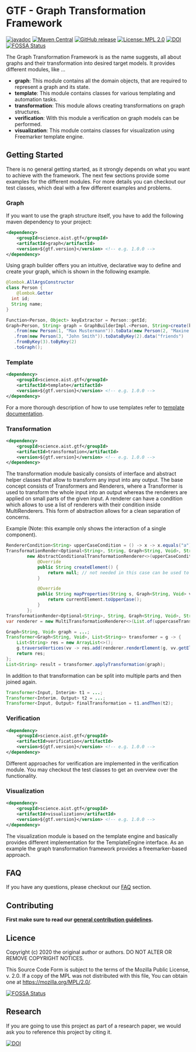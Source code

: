 # GTF - Graph Transformation Framework

[![javadoc](https://javadoc.io/badge2/science.aist.gtf/gtf/javadoc.svg)](https://javadoc.io/doc/science.aist.gtf/gtf) 
[![Maven Central](https://img.shields.io/maven-central/v/science.aist.gtf/gtf.svg?label=Maven%20Central)](https://search.maven.org/search?q=g:"science.aist.gtf")
[![GitHub release](https://img.shields.io/github/v/release/fhooeaist/gtf.svg)](https://github.com/fhooeaist/gtf/releases)
[![License: MPL 2.0](https://img.shields.io/badge/License-MPL%202.0-brightgreen.svg)](https://opensource.org/licenses/MPL-2.0)
[![DOI](https://zenodo.org/badge/303987926.svg)](https://zenodo.org/badge/latestdoi/303987926)
[![FOSSA Status](https://app.fossa.com/api/projects/git%2Bgithub.com%2FFHOOEAIST%2FGTF.svg?type=shield)](https://app.fossa.com/projects/git%2Bgithub.com%2FFHOOEAIST%2FGTF?ref=badge_shield)

The Graph Transformation Framework is as the name suggests, all about graphs and their transformation into desired
target models. It provides different modules, like ...
 - **graph**: This module contains all the domain objects, that are required to represent a graph and its state.
 - **template**: This module contains classes for various templating and automation tasks.
 - **transformation**: This module allows creating transformations on graph structures.
 - **verification**: With this module a verification on graph models can be performed.
 - **visualization**: This module contains classes for visualization using Freemarker template engine. 

## Getting Started

There is no general getting started, as it strongly depends on what you want to achieve with the framework. The next few
sections provide some examples for the different modules. For more details you can checkout our test classes, which 
deal with a few different examples and problems.

### Graph

If you want to use the graph structure itself, you have to add the following maven dependency to your project:

```xml
<dependency>
    <groupId>science.aist.gtf</groupId>
    <artifactId>graph</artifactId>
    <version>${gtf.version}</version> <!-- e.g. 1.0.0 -->
</dependency>
```

Using graph builder offers you an intuitive, declarative way to define and create your graph, which is shown in the 
following example.

```java
@lombok.AllArgsConstructor
class Person {
    @lombok.Getter
  int id;
  String name;
}

Function<Person, Object> keyExtractor = Person::getId;
Graph<Person, String> graph = GraphBuilderImpl.<Person, String>create(keyExtractor)
   .from(new Person(1, "Max Mustermann")).toData(new Person(2, "Maxine Musterfrau")).data("married")
   .from(new Person(3, "John Smith")).toDataByKey(2).data("friends")
   .fromByKey(3).toByKey(2)
   .toGraph();
```

### Template

```xml
<dependency>
    <groupId>science.aist.gtf</groupId>
    <artifactId>template</artifactId>
    <version>${gtf.version}</version> <!-- e.g. 1.0.0 -->
</dependency>
```

For a more thorough description of how to use templates refer to 
[template documentation](https://fhooeaist.github.io/GTF/template.html).

### Transformation

```xml
<dependency>
    <groupId>science.aist.gtf</groupId>
    <artifactId>transformation</artifactId>
    <version>${gtf.version}</version> <!-- e.g. 1.0.0 -->
</dependency>
```

The transformation module basically consists of interface and abstract helper classes that allow to transform any input
into any output. The base concept consists of Transformers and Renderers, where a Transformer is used to transform the 
whole input into an output whereas the renderers are applied on small parts of the given input. A renderer can have a condition
which allows to use a list of renderers with their condition inside MultiRenderers. This form of abstraction allows for 
a clean separation of concerns.


Example (Note: this example only shows the interaction of a single component).

```java
RendererCondition<String> upperCaseCondition = () -> x -> x.equals("a");
TransformationRender<Optional<String>, String, Graph<String, Void>, String> uppercaseTransformer =
        new AbstractConditionalTransformationRenderer<>(upperCaseCondition) {
            @Override
            public String createElement() {
                return null; // not needed in this case can be used to create the resulting element
            }

            @Override
            public String mapProperties(String s, Graph<String, Void> vertices, String currentElement) {
                return currentElement.toUpperCase();
            }
        };
TransformationRender<Optional<String>, String, Graph<String, Void>, String> lowercaseTransformer = ...;
var renderer = new MultiTransformationRenderer<>(List.of(uppercaseTransformer, lowercaseTransformer));

Graph<String, Void> graph = ...;
Transformer<Graph<String, Void>, List<String>> transformer = g -> {
    List<String> res = new ArrayList<>();
    g.traverseVertices(vv -> res.add(renderer.renderElement(g, vv.getElement())));
    return res;
};
List<String> result = transformer.applyTransformation(graph);
```

In addition to that transformation can be split into multiple parts and then joined again.

```java
Transformer<Input, Interim> t1 = ...;
Transformer<Interim, Output> t2 = ...;
Transformer<Input, Output> finalTransformation = t1.andThen(t2);
```

### Verification

```xml
<dependency>
    <groupId>science.aist.gtf</groupId>
    <artifactId>verification</artifactId>
    <version>${gtf.version}</version> <!-- e.g. 1.0.0 -->
</dependency>
```

Different approaches for verification are implemented in the verification module. You may checkout the test classes to 
get an overview over the functionality.

### Visualization

 ```xml
 <dependency>
     <groupId>science.aist.gtf</groupId>
     <artifactId>visualization</artifactId>
     <version>${gtf.version}</version> <!-- e.g. 1.0.0 -->
 </dependency>
 ```

The visualization module is based on the template engine and basically provides different implementation for the
TemplateEngine<T> interface. As an example the graph transformation framework provides a freemarker-based approach.

## FAQ

If you have any questions, please checkout our [FAQ](https://fhooeaist.github.io/GTF/faq.html) section.

## Contributing

**First make sure to read our [general contribution guidelines](https://fhooeaist.github.io/CONTRIBUTING.html).**
   
## Licence

Copyright (c) 2020 the original author or authors.
DO NOT ALTER OR REMOVE COPYRIGHT NOTICES.

This Source Code Form is subject to the terms of the Mozilla Public
License, v. 2.0. If a copy of the MPL was not distributed with this
file, You can obtain one at https://mozilla.org/MPL/2.0/.

[![FOSSA Status](https://app.fossa.com/api/projects/git%2Bgithub.com%2FFHOOEAIST%2FGTF.svg?type=large)](https://app.fossa.com/projects/git%2Bgithub.com%2FFHOOEAIST%2FGTF?ref=badge_large)

## Research

If you are going to use this project as part of a research paper, we would ask you to reference this project by citing
it. 

[![DOI](https://zenodo.org/badge/303987926.svg)](https://zenodo.org/badge/latestdoi/303987926)
